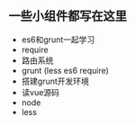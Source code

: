 ## 一些小组件都写在这里

- es6和grunt一起学习
- require
- 路由系统
- grunt (less es6 require)
- 搭建grunt开发环境
- 读vue源码
- node
- less
